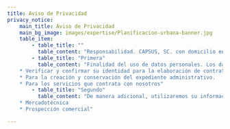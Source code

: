 ```yaml
---
title: Aviso de Privacidad
privacy_notice:
    main_title: Aviso de Privacidad
    main_bg_image: images/expertise/Planificacion-urbana-banner.jpg
    table_item:
        - table_title: ""
          table_content: "Responsabilidad. CAPSUS, SC. con domicilio en Boulevard Manuel Ávila Camacho 118, int 1604 Lomas de Chapultepec, delegación Miguel Hidalgo, c.p. 11000, en la entidad de Ciudad de México, país México, y portal de internet www.capsus.mx, es el responsable del uso y protección de sus datos personales, y al respecto le informamos lo siguiente:"
        - table_title: "Primera"
          table_content: "Finalidad del uso de datos personales. Los datos personales que recabamos de usted, los utilizaremos para las siguientes finalidades que están relacionadas con nuestro objeto social.  
    * Verificar y confirmar su identidad para la elaboración de contratos.
    * Para la creación y conservación del expediente administrativo.
    * Para los servicios que contrata con nosotros"
        - table_title: "Segundo"
          table_content: "De manera adicional, utilizaremos su información personal para las siguientes finalidades secundarias que no son necesarias para el servicio solicitado, pero que nos permiten y facilitan brindarle una mejor atención.  
    * Mercadotécnica
    * Prospección comercial"

---
```

